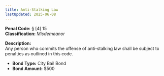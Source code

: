 ```yaml
---
title: Anti-Stalking Law
lastUpdated: 2025-06-08
---
```


**Penal Code:** § [4] 15  
**Classification:** *Misdemeanor*

**Description:**  
Any person who commits the offense of anti-stalking law shall be subject to penalties as outlined in this code.

- **Bond Type:** City Bail Bond  
- **Bond Amount:** $500
